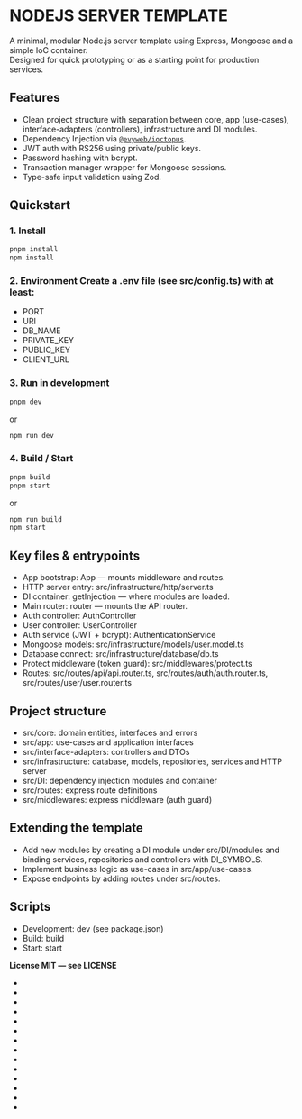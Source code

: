 # NODEJS SERVER TEMPLATE

A minimal, modular Node.js server template using Express, Mongoose and a simple IoC container.  
Designed for quick prototyping or as a starting point for production services.


## Features
- Clean project structure with separation between core, app (use-cases), interface-adapters (controllers), infrastructure and DI modules.
- Dependency Injection via [`@evyweb/ioctopus`](https://www.npmjs.com/package/@evyweb/ioctopus).
- JWT auth with RS256 using private/public keys.
- Password hashing with bcrypt.
- Transaction manager wrapper for Mongoose sessions.
- Type-safe input validation using Zod.

## Quickstart

### 1. Install
```sh
pnpm install
npm install
```

### 2. Environment Create a .env file (see src/config.ts) with at least:

- PORT
- URI
- DB_NAME
- PRIVATE_KEY
- PUBLIC_KEY
- CLIENT_URL

### 3. Run in development
```sh
pnpm dev
```

or

```sh
npm run dev
```

### 4. Build / Start

```sh
pnpm build
pnpm start
```

or

```sh
npm run build
npm start
```

## Key files & entrypoints

- App bootstrap: App — mounts middleware and routes.
- HTTP server entry: src/infrastructure/http/server.ts
- DI container: getInjection — where modules are loaded.
- Main router: router — mounts the API router.
- Auth controller: AuthController
- User controller: UserController
- Auth service (JWT + bcrypt): AuthenticationService
- Mongoose models: src/infrastructure/models/user.model.ts
- Database connect: src/infrastructure/database/db.ts
- Protect middleware (token guard): src/middlewares/protect.ts
- Routes: src/routes/api/api.router.ts, src/routes/auth/auth.router.ts, src/routes/user/user.router.ts

## Project structure

- src/core: domain entities, interfaces and errors
- src/app: use-cases and application interfaces
- src/interface-adapters: controllers and DTOs
- src/infrastructure: database, models, repositories, services and HTTP server
- src/DI: dependency injection modules and container
- src/routes: express route definitions
- src/middlewares: express middleware (auth guard)

## Extending the template

- Add new modules by creating a DI module under src/DI/modules and binding services, repositories and controllers with DI_SYMBOLS.
- Implement business logic as use-cases in src/app/use-cases.
- Expose endpoints by adding routes under src/routes.

## Scripts

- Development: dev (see package.json)
- Build: build
- Start: start

**License MIT — see LICENSE**

- 
- 
- 
- 
- 
- 
- 
- 
- 
- 
- 
- 
- 
- 